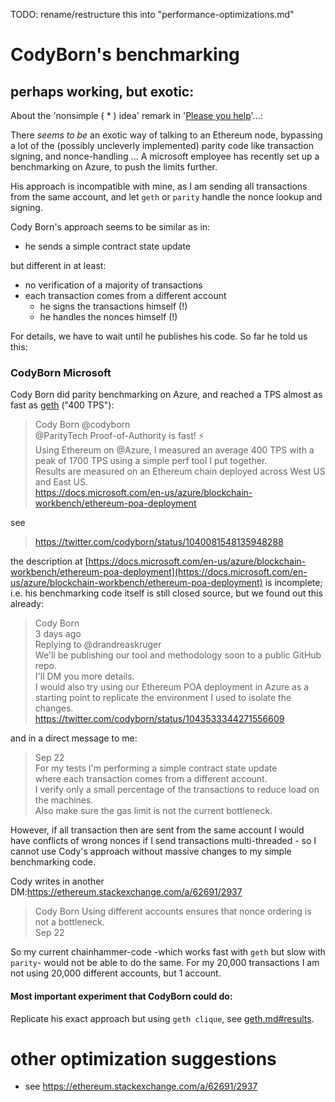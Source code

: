 TODO: rename/restructure this into "performance-optimizations.md"

# CodyBorn's benchmarking

## perhaps working, but exotic:

About the 'nonsimple ( * ) idea' remark in '[Please you help](../results/parity.md#please-you-help)'...:

There *seems to be* an exotic way of talking to an Ethereum node, bypassing a lot of the (possibly uncleverly implemented) parity code like transaction signing, and nonce-handling ... A microsoft employee has recently set up a benchmarking on Azure, to push the limits further. 

His approach is incompatible with mine, as I am sending all transactions from the same account, and let `geth` or `parity` handle the nonce lookup and signing. 

Cody Born's approach seems to be similar as in:

* he sends a simple contract state update

but different in at least:

* no verification of a majority of transactions
* each transaction comes from a different account
  * he signs the transactions himself (!)
  * he handles the nonces himself (!)

For details, we have to wait until he publishes his code. So far he told us this:

### CodyBorn Microsoft

Cody Born did parity benchmarking on Azure, and reached a TPS almost as fast as [geth](../results/geth.md) ("400 TPS"):

> Cody Born @codyborn  
> @ParityTech Proof-of-Authority is fast! ⚡️  
> Using Ethereum on @Azure, I measured an average 400 TPS with a peak of 1700 TPS using a simple perf tool I put together.    
> Results are measured on an Ethereum chain deployed across West US and East US.  
> https://docs.microsoft.com/en-us/azure/blockchain-workbench/ethereum-poa-deployment

see
> https://twitter.com/codyborn/status/1040081548135948288  

the description at [https://docs.microsoft.com/en-us/azure/blockchain-workbench/ethereum-poa-deployment](https://docs.microsoft.com/en-us/azure/blockchain-workbench/ethereum-poa-deployment) is incomplete; i.e. his benchmarking code itself is still closed source, but we found out this already:

> Cody Born  
> 3 days ago  
> Replying to @drandreaskruger    
> We'll be publishing our tool and methodology soon to a public GitHub repo.  
> I'll DM you more details.   
> I would also try using our Ethereum POA deployment in Azure as a starting point to replicate the environment I used to isolate the changes.  
> https://twitter.com/codyborn/status/1043533344271556609  

and in a direct message to me:

> Sep 22  
> For my tests I'm performing a simple contract state update   
> where each transaction comes from a different account.  
> I verify only a small percentage of the transactions to reduce load on the machines.  
> Also make sure the gas limit is not the current bottleneck.  

However, if all transaction then are sent from the same account I would have conflicts of wrong nonces if I send transactions multi-threaded - so I cannot use Cody's approach without massive changes to my simple benchmarking code.

Cody writes in another DM:https://ethereum.stackexchange.com/a/62691/2937


> Cody Born
> Using different accounts ensures that nonce ordering is not a bottleneck.  
> Sep 22    

So my current chainhammer-code -which works fast with `geth` but slow with `parity`- would not be able to do the same. For my 20,000 transactions I am not using 20,000 different accounts, but 1 account.


#### Most important experiment that CodyBorn could do:

Replicate his exact approach but using `geth clique`, see [geth.md#results](geth.md#results).


# other optimization suggestions
* see https://ethereum.stackexchange.com/a/62691/2937
